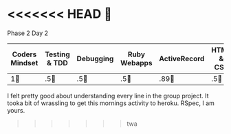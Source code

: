 <<<<<<< HEAD
:dolphin:
=======
Phase 2 Day 2

| Coders Mindset | Testing & TDD | Debugging   | Ruby Webapps | ActiveRecord | HTML & CSS   |
| -------------- | ------------- | ---------   | ------------ | ------------ | ----------   |
|  1:dolphin:		 |  .5:dolphin:	 | .5:dolphin: | .5:dolphin:	|  .89:dolphin:| .5:dolphin:	|	 

I felt pretty good about understanding every line in the group project. It tooka bit of wrassling to get
this mornings activity to heroku. RSpec, I am yours.

>>>>>>> twa
